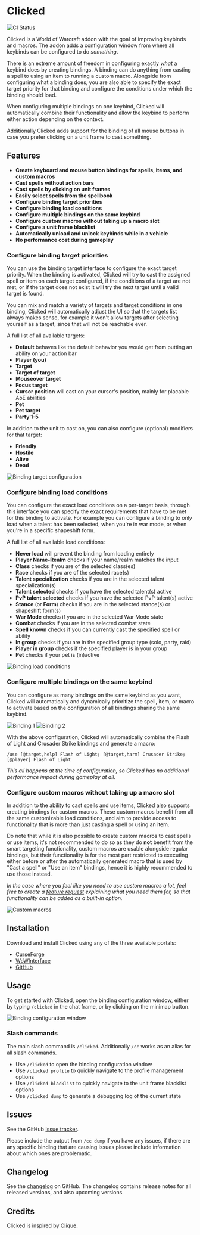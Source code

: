 # Clicked

![CI Status](https://github.com/Snakybo/Clicked/workflows/CI/badge.svg)

Clicked is a World of Warcraft addon with the goal of improving keybinds and macros. The addon adds a configuration window from where all keybinds can be configured to do _something_.

There is an extreme amount of freedom in configuring exactly _what_ a keybind does by creating bindings. A binding can do anything from casting a spell to using an item to running a custom macro. Alongside from configuring what a binding does, you are also able to specify the exact target priority for that binding and configure the conditions under which the binding should load.

When configuring multiple bindings on one keybind, Clicked will automatically combine their functionality and allow the keybind to perform either action depending on the context.

Additionally Clicked adds support for the binding of all mouse buttons in case you prefer clicking on a unit frame to cast something.

## Features

* **Create keyboard and mouse button bindings for spells, items, and custom macros**
* **Cast spells without action bars**
* **Cast spells by clicking on unit frames**
* **Easily select spells from the spellbook**
* **Configure binding target priorities**
* **Configure binding load conditions**
* **Configure multiple bindings on the same keybind**
* **Configure custom macros without taking up a macro slot**
* **Configure a unit frame blacklist**
* **Automatically unload and unlock keybinds while in a vehicle**
* **No performance cost during gameplay**

### Configure binding target priorities

You can use the binding target interface to configure the exact target priority. When the binding is activated, Clicked will try to cast the assigned spell or item on each target configured, if the conditions of a target are not met, or if the target does not exist it will try the next target until a valid target is found.

You can mix and match a variety of targets and target conditions in one binding, Clicked will automatically adjust the UI so that the targets list always makes sense, for example it won't allow targets after selecting yourself as a target, since that will not be reachable ever.

A full list of all available targets:

* **Default** behaves like the default behavior you would get from putting an ability on your action bar
* **Player (you)**
* **Target**
* **Target of target**
* **Mouseover target**
* **Focus target**
* **Cursor position** will cast on your cursor's position, mainly for placable AoE abilities
* **Pet**
* **Pet target**
* **Party 1-5**

In addition to the unit to cast on, you can also configure (optional) modifiers for that target:

* **Friendly**
* **Hostile**
* **Alive**
* **Dead**

![Binding target configuration](https://i.imgur.com/tUe36li.png)

### Configure binding load conditions

You can configure the exact load conditions on a per-target basis, through this interface you can specify the exact requirements that have to be met for this binding to activate. For example you can configure a binding to only load when a talent has been selected, when you're in war mode, or when you're in a specific shapeshift form.

A full list of all available load conditions:

* **Never load** will prevent the binding from loading entirely
* **Player Name-Realm** checks if your name/realm matches the input
* **Class** checks if you are of the selected class(es)
* **Race** checks if you are of the selected race(s)
* **Talent specialization** checks if you are in the selected talent specialization(s)
* **Talent selected** checks if you have the selected talent(s) active
* **PvP talent selected** checks if you have the selected PvP talent(s) active
* **Stance** (or **Form**) checks if you are in the selected stance(s) or shapeshift form(s)
* **War Mode** checks if you are in the selected War Mode state
* **Combat** checks if you are in the selected combat state
* **Spell known** checks if you can currently cast the specified spell or ability
* **In group** checks if you are in the specified group type (solo, party, raid)
* **Player in group** checks if the specified player is in your group
* **Pet** checks if your pet is (in)active

![Binding load conditions](https://i.imgur.com/vbqRYuw.png)

### Configure multiple bindings on the same keybind

You can configure as many bindings on the same keybind as you want, Clicked will automatically and dynamically prioritize the spell, item, or macro to activate based on the configuration of all bindings sharing the same keybind.

![Binding 1](https://i.imgur.com/PWelhhY.png)
![Binding 2](https://i.imgur.com/oknvfvn.png)

With the above configuration, Clicked will automatically combine the Flash of Light and Crusader Strike bindings and generate a macro:

```text
/use [@target,help] Flash of Light; [@target,harm] Crusader Strike; [@player] Flash of Light
```

_This all happens at the time of configuration, so Clicked has no additional performance impact during gameplay at all._

### Configure custom macros without taking up a macro slot

In addition to the ability to cast spells and use items, Clicked also supports creating bindings for custom macros. These custom macros benefit from all the same customizable load conditions, and aim to provide access to functionality that is more than just casting a spell or using an item.

Do note that while it is also possible to create custom macros to cast spells or use items, it's not recommended to do so as they do **not** benefit from the smart targeting functionality, custom macros are usable alongside regular bindings, but their functionality is for the most part restricted to executing either before or after the automatically generated macro that is used by "Cast a spell" or "Use an item" bindings, hence it is highly recommended to use those instead.

_In the case where you feel like you need to use custom macros a lot, feel free to create a [feature request](https://github.com/Snakybo/Clicked/issues/new?assignees=&labels=enhancement&template=feature_request.md&title=) explaining what you need them for, so that functionality can be added as a built-in option._

![Custom macros](https://i.imgur.com/SK1cDgY.png)

## Installation

Download and install Clicked using any of the three available portals:

* [CurseForge](https://www.curseforge.com/wow/addons/clicked)
* [WoWInterface](https://www.wowinterface.com/downloads/info25703-Clicked.html)
* [GitHub](https://github.com/Snakybo/Clicked/releases)

## Usage

To get started with Clicked, open the binding configuration window, either by typing `/clicked` in the chat frame, or by clicking on the minimap button.

![Binding configuration window](https://i.imgur.com/5ON79P4.png)

### Slash commands

The main slash command is `/clicked`. Additionally `/cc` works as an alias for all slash commands.

* Use `/clicked` to open the binding configuration window
* Use `/clicked profile` to quickly navigate to the profile management options
* Use `/clicked blacklist` to quickly navigate to the unit frame blacklist options
* Use `/clicked dump` to generate a debugging log of the current state

## Issues

See the GitHub [Issue tracker](https://github.com/Snakybo/Clicked/issues).

Please include the output from `/cc dump` if you have any issues, if there are any specific binding that are causing issues please include information about which ones are problematic.

## Changelog

See the [changelog](CHANGELOG.md) on GitHub. The changelog contains release notes for all released versions, and also upcoming versions.

## Credits

Clicked is inspired by [Clique](https://www.curseforge.com/wow/addons/clique).
